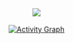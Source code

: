 <div align="center">
  <a href="https://github.com/Backendeng">
    <img id="preview" src="https://komarev.com/ghpvc/?username=LoveDrip&color=grey">
    <br/><br/>
<!--    <img height="180em" src="https://github-readme-stats.vercel.app/api?username=LoveDrip&show_icons=true&theme=dark&include_all_commits=true&count_private=true"/> -->
<!--    <img height="180em" src="https://github-readme-stats.vercel.app/api/top-langs/?username=LoveDrip&layout=compact&langs_count=10&theme=dark"/> -->
<!--    <img src="https://streak-stats.demolab.com?user=Backendeng&_border=true&theme=dark&hide_border=true&theme=react" style="width: 95%" /> -->
<!--    <img src="https://github-profile-trophy.vercel.app/?username=backendeng&row=2&no-bg=true&column=4&margin-w=15&margin-h=15" alt="backendeng" /> -->
   <img alt="Activity Graph" src="https://github-readme-activity-graph.vercel.app/graph?username=LoveDrip&theme=react-dark&hide_border=true" /> 
  </a>
</div>
